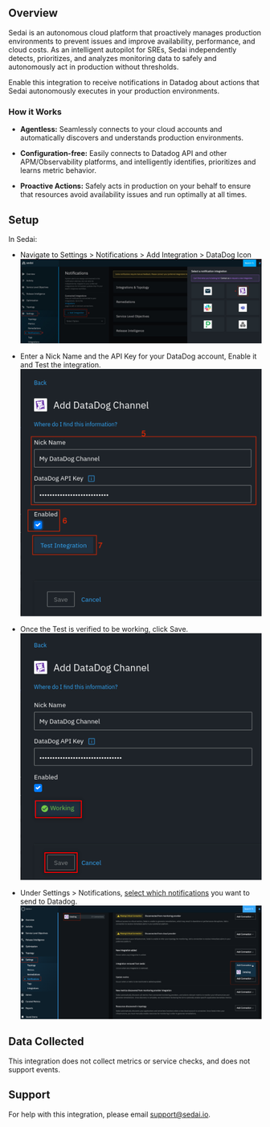 ## Overview

Sedai is an autonomous cloud platform that proactively manages production environments to prevent issues and improve availability, performance, and cloud costs. As an intelligent autopilot for SREs, Sedai independently detects, prioritizes, and analyzes monitoring data to safely and autonomously act in production without thresholds.

Enable this integration to receive notifications in Datadog about actions that Sedai autonomously executes in your production environments.

### How it Works

* **Agentless:** Seamlessly connects to your cloud accounts and automatically discovers and understands production environments.

* **Configuration-free:** Easily connects to Datadog API and other APM/Observability platforms, and intelligently identifies, prioritizes and learns metric behavior.

* **Proactive Actions:** Safely acts in production on your behalf to ensure that resources avoid availability issues and run optimally at all times.

## Setup

In Sedai:

* Navigate to Settings > Notifications > Add Integration > DataDog Icon 
![DataDog Notification Integration](images/DataDog_Notification_Integration.png)

* Enter a Nick Name and the API Key for your DataDog account, Enable it and Test the integration.
![DataDog Notification Integration](images/Add_DataDog_Channel.png)

* Once the Test is verified to be working, click Save.
![Working DataDog Integration](images/Add_DataDog_Channel-Working_REC.png)

* Under Settings > Notifications, [select which notifications][2] you want to send to Datadog. 
![Enable DataDog Notifications](images/Enable_Notifications.png)

## Data Collected

This integration does not collect metrics or service checks, and does not support events.

## Support

For help with this integration, please email [support@sedai.io][1].


[1]: mailto:support@sedai.io
[2]: https://sedai.gitbook.io/sedai/sedai-user-guide/controls/notifications

